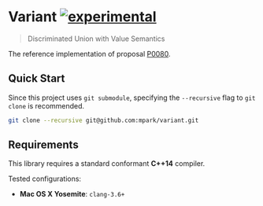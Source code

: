 # Variant [![experimental]](http://github.com/badges/stability-badges)

> Discriminated Union with Value Semantics

The reference implementation of proposal [P0080].

## Quick Start

Since this project uses `git submodule`, specifying the `--recursive` flag to
`git clone` is recommended.

```bash
git clone --recursive git@github.com:mpark/variant.git
```

## Requirements

This library requires a standard conformant __C++14__ compiler.

Tested configurations:
  * __Mac OS X Yosemite__: `clang-3.6+`

[experimental]: http://badges.github.io/stability-badges/dist/experimental.svg
[P0080]: http://www.open-std.org/jtc1/sc22/wg21/docs/papers/2015/p0080r0.pdf
